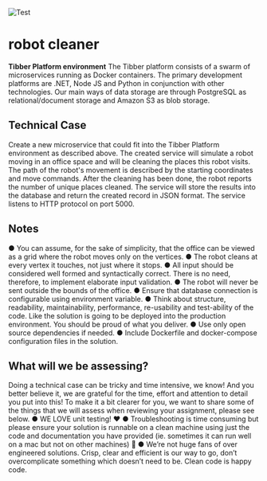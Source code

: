 ![Test](https://github.com/dennisdyallo/robotcleaner/actions/workflows/test.yml/badge.svg)

# robot cleaner
**Tibber Platform environment**
The Tibber platform consists of a swarm of microservices running as
Docker containers. The primary development platforms are .NET,
Node JS and Python in conjunction with other technologies. Our
main ways of data storage are through PostgreSQL as
relational/document storage and Amazon S3 as blob storage.

## Technical Case
Create a new microservice that could fit into the Tibber Platform environment as
described above. The created service will simulate a robot moving in an office space
and will be cleaning the places this robot visits. The path of the robot's movement is
described by the starting coordinates and move commands. After the cleaning has
been done, the robot reports the number of unique places cleaned. The service will
store the results into the database and return the created record in JSON format. The
service listens to HTTP protocol on port 5000.

## Notes
● You can assume, for the sake of simplicity, that the office can be viewed as a
grid where the robot moves only on the vertices.
● The robot cleans at every vertex it touches, not just where it stops.
● All input should be considered well formed and syntactically correct. There is no
need, therefore, to implement elaborate input validation.
● The robot will never be sent outside the bounds of the office.
● Ensure that database connection is configurable using environment variable.
● Think about structure, readability, maintainability, performance, re-usability and
test-ability of the code. Like the solution is going to be deployed into the
production environment. You should be proud of what you deliver.
● Use only open source dependencies if needed.
● Include Dockerfile and docker-compose configuration files in the solution.

## What will we be assessing?
Doing a technical case can be tricky and time intensive, we know! And you better
believe it, we are grateful for the time, effort and attention to detail you put into this! To
make it a bit clearer for you, we want to share some of the things that we will assess
when reviewing your assignment, please see below.
● WE LOVE unit testing! ♥️
● Troubleshooting is time consuming but please ensure your solution is runnable
on a clean machine using just the code and documentation you have provided
(ie. sometimes it can run well on a mac but not on other machines) 🏃
● We’re not huge fans of over engineered solutions. Crisp, clear and efficient is our
way to go, don’t overcomplicate something which doesn’t need to be. Clean code
is happy code.
